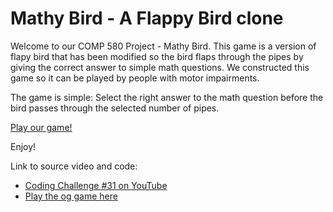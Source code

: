 # Mathy Bird - A Flappy Bird clone

Welcome to our COMP 580 Project - Mathy Bird. This game is a version of flapy bird that has been modified so the bird flaps through the pipes by giving the correct answer to simple math questions. We constructed this game so it can be played by people with motor impairments. 

The game is simple: Select the right answer to the math question before the bird passes through the selected number of pipes.

[Play our game!](https://bennettnorth.github.io/)

Enjoy!


Link to source video and code:
* [Coding Challenge #31 on YouTube](https://www.youtube.com/watch?v=cXgA1d_E-jY)
* [Play the og game here](https://bennettnorth.github.io/)
